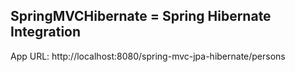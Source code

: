 SpringMVCHibernate = Spring Hibernate Integration
--------------------

App URL: http://localhost:8080/spring-mvc-jpa-hibernate/persons